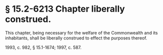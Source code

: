 # § 15.2-6213 Chapter liberally construed.

<p>This chapter, being necessary for the welfare of the Commonwealth and its inhabitants, shall be liberally construed to effect the purposes thereof.</p><p>1993, c. 982, § 15.1-1674; 1997, c. 587.</p>